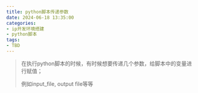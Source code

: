 ```yaml
---
title: python脚本传递参数
date: 2024-06-18 13:35:00
categories:
- ip开发环境搭建
- python脚本
tags:
- TBD
---
```


> 在执行python脚本的时候，有时候想要传递几个参数，给脚本中的变量进行赋值；
>
> 例如input_file, output file等等
